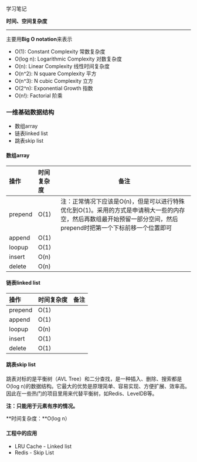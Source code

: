 学习笔记

**时间、空间复杂度**

------

主要用**Big O notation**来表示

- O(1): Constant Complexity 常数复杂度
- O(log n): Logarithmic Complexity 对数复杂度
- O(n): Linear Complexity 线性时间复杂度
- O(n^2): N square Complexity 平方
- O(n^3): N cubic Complexity 立方
- O(2^n): Exponential Growth 指数
- O(n!): Factorial 阶乘



### 一维基础数据结构

- 数组array
- 链表linked list
- 跳表skip list

#### **数组array**

| 操作    | 时间复杂度 | 备注                                                         |
| :------ | :--------- | ------------------------------------------------------------ |
| prepend | O(1)       | 注：正常情况下应该是O(n)，但是可以进行特殊优化到O(1)。采用的方式是申请稍大一些的内存空，然后再数组最开始预留一部分空间，然后prepend时把第一个下标前移一个位置即可 |
| append  | O(1)       |                                                              |
| loopup  | O(1)       |                                                              |
| insert  | O(n)       |                                                              |
| delete  | O(n)       |                                                              |

#### **链表linked list**

| 操作    | 时间复杂度 | 备注 |
| :------ | :--------- | ---- |
| prepend | O(1)       |      |
| append  | O(1)       |      |
| loopup  | O(n)       |      |
| insert  | O(1)       |      |
| delete  | O(1)       |      |

#### 跳表skip list

跳表对标的是平衡树（AVL Tree）和二分查找，是一种插入、删除、搜索都是O(log n)的数据结构。它最大的优势是原理简单、容易实现、方便扩展、效率高。因此在一些热门的项目里用来代替平衡树，如Redis、LevelDB等。

**注：只能用于元素有序的情况。**

**时间复杂度：**O(log n）



#### **工程中的应用**

- LRU Cache - Linked list
- Redis - Skip List